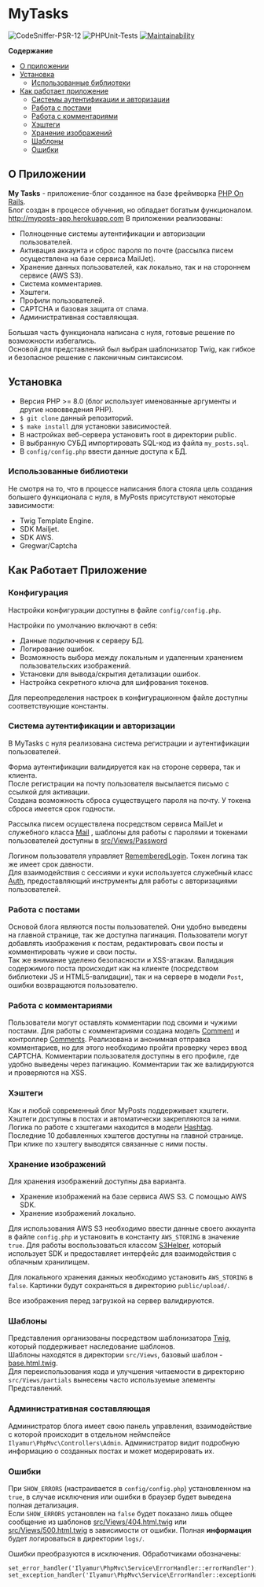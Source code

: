 # MyTasks

![CodeSniffer-PSR-12](https://github.com/IlyaMur/myposts_app/workflows/CodeSniffer-PSR-12/badge.svg)
![PHPUnit-Tests](https://github.com/IlyaMur/myposts_app/workflows/PHPUnit-Tests/badge.svg)
[![Maintainability](https://api.codeclimate.com/v1/badges/0273c0de648a6f356cf3/maintainability)](https://codeclimate.com/github/IlyaMur/myposts_app/maintainability)

**Содержание**
  - [О приложении](#о-приложении)
  - [Установка](#установка)
    - [Использованные библиотеки](#использованные-библиотеки)
  - [Как работает приложение](#как-работает-приложение)
    - [Системы аутентификации и авторизации](#система-аутентификации-и-авторизации)
    - [Работа с постами](#работа-с-постами)
    - [Работа с комментариями](#работа-с-комментариями)
    - [Хэштеги](#хэштеги)
    - [Хранение изображений](#хранение-изображений)
    - [Шаблоны](#шаблоны)
    - [Ошибки](#ошибки)

## О Приложении  

**My Tasks** - приложение-блог созданное на базе фреймворка [PHP On Rails](https://github.com/IlyaMur/php_on_rails_mvc).  
Блог создан в процессе обучения, но обладает богатым функционалом.  
http://myposts-app.herokuapp.com
В приложении реализованы:
- Полноценные системы аутентификации и авторизации пользователей.
- Активация аккаунта и сброс пароля по почте (рассылка писем осуществлена на базе сервиса MailJet).
- Хранение данных пользователей, как локально, так и на стороннем сервисе (AWS S3).
- Система комментариев.
- Хэштеги.
- Профили пользователей.
- CAPTCHA и базовая защита от спама.
- Административная составляющая.

Большая часть функционала написана с нуля, готовые решение по возможности избегались.  
Основой для представлений был выбран шаблонизатор Twig, как гибкое и безопасное решение с лаконичным синтаксисом.

## Установка  

- Версия PHP >= 8.0 (блог использует именованные аргументы и другие нововведения PHP).
- `$ git clone` данный репозиторий.
- `$ make install` для установки зависимостей.
- В настройках веб-сервера установить root в директории public. 
- В выбранную СУБД импортировать SQL-код из файла `my_posts.sql`. 
- В `config/config.php` ввести данные доступа к БД.

### Использованные библиотеки  

Не смотря на то, что в процессе написания блога стояла цель создания большего функционала с нуля, в MyPosts присутствуют некоторые зависимости:
- Twig Template Engine.
- SDK Mailjet.
- SDK AWS.
- Gregwar/Captcha

## Как Работает Приложение

### Конфигурация  

Настройки конфигурации доступны в файле `config/config.php`.

Настройки по умолчанию включают в себя:
- Данные подключения к серверу БД. 
- Логирование ошибок.
- Возможность выбора между локальным и удаленным хранением пользовательских изображений.
- Установки для вывода/скрытия детализации ошибок.
- Настройка секретного ключа для шифрования токенов.

Для переопределения настроек в конфигурационном файле доступны соответствующие константы.

### Система аутентификации и авторизации

В MyTasks с нуля реализована система регистрации и аутентификации пользователей.  

Форма аутентификации валидируется как на стороне сервера, так и клиента.  
После регистрации на почту пользователя высылается письмо с ссылкой для активации.  
Создана возможность сброса существущего пароля на почту. У токена сброса имеется срок годности.

Рассылка писем осуществлена посредством сервиса MailJet и служебного класса [Mail](src/Service/Mail.php) , шаблоны для работы с паролями и токенами пользователей доступны в [src/Views/Password](src/Views/Password) 

Логином пользователя управляет [RememberedLogin](src/Models/RememberedLogin.php). Токен логина так же имеет срок давности.  
Для взаимодействия с сессиями и куки используется служебный класс [Auth](src/Service/Auth.php), предоставляющий инструменты для работы с авторизациями пользователей.

### Работа с постами

Основой блога являются посты пользователей. Они удобно выведены на главной странице, так же доступна пагинация.
Пользователи могут добавлять изображения к постам, редактировать свои посты и комментировать чужие и свои посты.  
Так же внимание уделено безопасности и XSS-атакам. 
Валидация содержимого поста происходит как на клиенте (посредством библиотеки JS и HTML5-валидации), так и на сервере в модели `Post`, ошибки возвращаются пользователю.

### Работа с комментариями

Пользователи могут оставлять комментарии под своими и чужими постами. Для работы с комментариями создана модель [Comment](src/Models/Comment.php) и контроллер [Comments](src/Controllers/Comments.php).
Реализована и анонимная отправка комментариев, но для этого необходимо пройти проверку через ввод CAPTCHA. 
Комментарии пользователя доступны в его профиле, где удобно выведены через пагинацию.
Комментарии так же валидируются и проверяются на XSS.

### Хэштеги

Как и любой современный блог MyPosts поддерживает хэштеги. Хэштеги доступны в постах и автоматически закрепляются за ними.
Логика по работе с хэштегами находится в модели [Hashtag](src/Controllers/Hashtag.php).  
Последние 10 добавленных хэштегов доступны на главной странице. При клике по хэштегу выводятся связанные с ними посты.

### Хранение изображений

Для хранения изображений доступны два варианта.
- Хранение изображений на базе сервиса AWS S3. С помощью AWS SDK.
- Хранение изображений локально.

Для использования AWS S3 необходимо ввести данные своего аккаунта в файле `config.php` и установить в константу `AWS_STORING` в значение `true`.
Для работы воспользоваться классом [S3Helper](src/Service/S3Helper.php), который использует SDK и предоставляет интерфейс для взаимодействия с облачным хранилищем.

Для локального хранения данных необходимо установить `AWS_STORING` в `false`. Картинки будут сохраняться в директорию `public/upload/`.

Все изображения перед загрузкой на сервер валидируются.

### Шаблоны

Представления организованы посредством шаблонизатора [Twig](https://twig.symfony.com/), который поддерживает наследование шаблонов.  
Шаблоны находятся в директории `src/Views`, базовый шаблон - [base.html.twig](src/Views/base.html.twig).  
Для переиспользования кода и улучшения читаемости в директорию `src/Views/partials` вынесены часто используемые элементы Представлений.

### Административная составляющая

Администратор блога имеет свою панель управления, взаимодействие с которой происходит в отдельном неймспейсе `Ilyamur\PhpMvc\Controllers\Admin`.
Администратор видит подробную информацию о созданных постах и может модерировать их.

### Ошибки

При `SHOW_ERRORS` (настраивается в `config/config.php`) установленном на `true`, в случае исключения или ошибки в браузер будет выведена полная детализация.   
Если `SHOW_ERRORS` установлен на  `false` будет показано лишь общее сообщение из шаблонов [src/Views/404.html.twig](src/Views/404.html.twig) или [src/Views/500.html.twig](src/Views/500.html.twig) в зависимости от ошибки. Полная **информация** будет логироваться в директории `logs/`.

Ошибки преобразуются в исключения. Обработчиками обозначены:
```
set_error_handler('Ilyamur\PhpMvc\Service\ErrorHandler::errorHandler');
set_exception_handler('Ilyamur\PhpMvc\Service\ErrorHandler::exceptionHandler');
```
